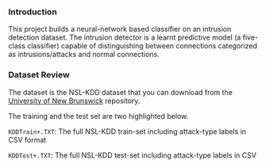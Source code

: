 ### Introduction

This project builds a neural-network based classifier 
on an intrusion detection dataset.
The intrusion detector is a learnt predictive model (a five-class classifier) 
capable of distinguishing between connections categorized as 
intrusions/attacks and normal connections. 

### Dataset Review

The dataset is the NSL-KDD dataset that you can download from the 
[University of New Brunswick](https://www.unb.ca/cic/datasets/nsl.html)
repository.

The training and the test set are two highlighted below.

`KDDTrain+.TXT`: The full NSL-KDD train-set including attack-type 
labels in CSV format

`KDDTest+.TXT`: The full NSL-KDD test-set including attack-type 
labels in CSV 



